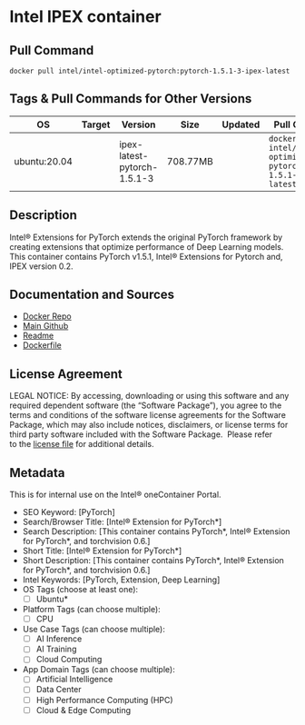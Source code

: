 
# Intel IPEX container 

## Pull Command

```
docker pull intel/intel-optimized-pytorch:pytorch-1.5.1-3-ipex-latest
```

## Tags & Pull Commands for Other Versions

| OS  | Target | Version | Size | Updated | Pull Command |
| --- | ------ | ------- | ---- | ------- | ------------ |
| ubuntu:20.04 |        | ipex-latest-pytorch-1.5.1-3 | 708.77MB |         | `docker pull intel/intel-optimized-pytorch:pytorch-1.5.1-3-ipex-latest` |

## Description
Intel® Extensions for PyTorch extends the original PyTorch framework by creating extensions that optimize performance of Deep Learning models. This container contains PyTorch v1.5.1, Intel® Extensions for Pytorch and, IPEX version 0.2.
## Documentation and Sources

- [Docker Repo]()
- [Main Github](https://github.com/intel/intel-extension-for-pytorch)
- [Readme](https://github.com/intel/intel-extension-for-pytorch/blob/master/docker/README.md)
- [Dockerfile](https://github.com/intel/intel-extension-for-pytorch/blob/master/docker/Dockerfile)

## License Agreement
LEGAL NOTICE: By accessing, downloading or using this software and any required dependent software (the “Software Package”), 
you agree to the terms and conditions of the software license agreements for the Software Package, which may also include notices, 
disclaimers, or license terms for third party software included with the Software Package. 
Please refer to the [license file](https://github.com/intel/intel-extension-for-pytorch/blob/master/LICENSE.txt) for additional details.

## Metadata
This is for internal use on the Intel® oneContainer Portal.

- SEO Keyword: [PyTorch]
- Search/Browser Title: [Intel® Extension for PyTorch\*]
- Search Description: [This container contains PyTorch\*, Intel® Extension for PyTorch\*, and torchvision 0.6.]
- Short Title: [Intel® Extension for PyTorch\*]
- Short Description: [This container contains PyTorch\*, Intel® Extension for PyTorch\*, and torchvision 0.6.]
- Intel Keywords: [PyTorch, Extension, Deep Learning]
- OS Tags (choose at least one):
  - [ ] Ubuntu\*
- Platform Tags (can choose multiple):
  - [ ] CPU
- Use Case Tags (can choose multiple):
  - [ ] AI Inference
  - [ ] AI Training
  - [ ] Cloud Computing
- App Domain Tags (can choose multiple): 
  - [ ] Artificial Intelligence
  - [ ] Data Center
  - [ ] High Performance Computing (HPC)
  - [ ] Cloud & Edge Computing
